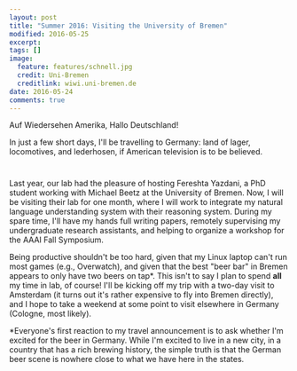 ```yaml
---
layout: post
title: "Summer 2016: Visiting the University of Bremen"
modified: 2016-05-25
excerpt: 
tags: []
image: 
  feature: features/schnell.jpg
  credit: Uni-Bremen
  creditlink: wiwi.uni-bremen.de
date: 2016-05-24
comments: true
---
```


Auf Wiedersehen Amerika, Hallo Deutschland!

In just a few short days, I'll be travelling to Germany: land of
lager, locomotives, and lederhosen, if American television is to be
believed. 
#
Last year, our lab had the pleasure of hosting Fereshta Yazdani, a PhD
student working with Michael Beetz at the University of Bremen. Now, I
will be visiting their lab for one month, where I will work to
integrate my natural language understanding system with their
reasoning system. During my spare time, I'll have my hands full
writing papers, remotely supervising my undergraduate research
assistants, and helping to organize a workshop for the AAAI Fall
Symposium. 

Being productive shouldn't be too hard, given that my Linux laptop
can't run most games (e.g., Overwatch), and given that the best "beer
bar" in Bremen appears to only have two beers on tap*. This isn't to
say I plan to spend **all** my time in lab, of course! I'll be kicking
off my trip with a two-day visit to Amsterdam (it turns out it's
rather expensive to fly into Bremen directly), and I hope to take a
weekend at some point to visit elsewhere in Germany (Cologne, most likely).


*Everyone's first reaction to my travel announcement is to ask whether
 I'm excited for the beer in Germany. While I'm excited to live in a
 new city, in a country that has a rich brewing history, the simple
 truth is that the German beer scene is nowhere close to what we have
 here in the states.